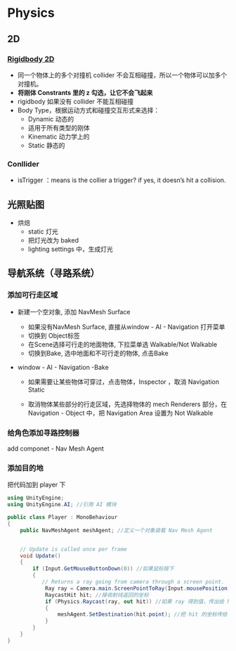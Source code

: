 # Physics

## 2D

### [Rigidbody 2D](https://docs.unity3d.com/Manual/class-Rigidbody2D.html)

- 同一个物体上的多个对撞机 collider 不会互相碰撞，所以一个物体可以加多个对撞机。
- **将刚体 Constrants 里的 z 勾选，让它不会飞起来**
- rigidbody 如果没有 collider 不能互相碰撞
- Body Type，根据运动方式和碰撞交互形式来选择：
  -  Dynamic 动态的
    - 适用于所有类型的刚体
  - Kinematic 动力学上的
  - Static 静态的

### Conllider

- isTrigger ：means is the collier a trigger? if yes, it doesn’s hit a collision. 

## 光照贴图

- 烘焙
  - static 灯光
  - 把灯光改为 baked
  - lighting settings 中，生成灯光

## 导航系统（寻路系统）

### 添加可行走区域

- 新建一个空对象, 添加 NavMesh Surface
  - 如果没有NavMesh Surface, 直接从window - AI - Navigation 打开菜单
  - 切换到 Object标签
  - 在Scene选择可行走的地面物体, 下拉菜单选 Walkable/Not Walkable
  - 切换到Bake, 选中地面和不可行走的物体, 点击Bake

- window - AI - Navigation -Bake

  - 如果需要让某些物体可穿过，点击物体，Inspector ，取消 Navigation Static

  - 取消物体某些部分的行走区域，先选择物体的 mech Renderers 部分，在 Navigation - Object 中，把 Navigation Area 设置为 Not Walkable

### 给角色添加寻路控制器

add componet - Nav Mesh Agent

### 添加目的地

把代码加到 player 下

```c#
using UnityEngine;
using UnityEngine.AI; //引用 AI 模块

public class Player : MonoBehaviour
{
    public NavMeshAgent meshAgent; //定义一个对象装载 Nav Mesh Agent


    // Update is called once per frame
    void Update()
    {
        if (Input.GetMouseButtonDown(0)) //如果鼠标按下
        {
           // Returns a ray going from camera through a screen point.
            Ray ray = Camera.main.ScreenPointToRay(Input.mousePosition);
            RaycastHit hit; //接收射线返回的坐标
            if (Physics.Raycast(ray, out hit)) //如果 ray 得到值，传出给 hit
            {
                meshAgent.SetDestination(hit.point); //把 hit 的坐标传给 mechAgent 的 Destination
            }
        }
    }
}
```



